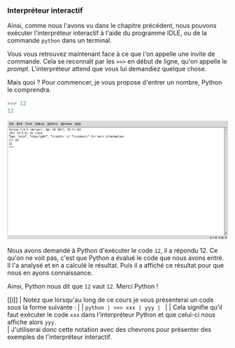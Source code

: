 ### Interpréteur interactif

Ainsi, comme nous l'avons vu dans le chapitre précédent, nous pouvons exécuter l'interpréteur interactif à l'aide du programme IDLE, ou de la commande `python` dans un terminal.

Vous vous retrouvez maintenant face à ce que l'on appelle une invite de commande.
Cela se reconnaît par les `>>>` en début de ligne, qu'on appelle le _prompt_.
L'interpréteur attend que vous lui demandiez quelque chose.

Mais quoi ? Pour commencer, je vous propose d'entrer un nombre, Python le comprendra.

```python
>>> 12
12
```

![Exécution dans l'interpréteur interactif.](img/idle_exec.png)

Nous avons demandé à Python d'exécuter le code `12`, il a répondu 12.
Ce qu'on ne voit pas, c'est que Python a évalué le code que nous avons entré. Il l'a analysé et en a calculé le résultat.
Puis il a affiché ce résultat pour que nous en ayons connaissance.

Ainsi, Python nous dit que `12` vaut `12`. Merci Python !

[[i]]
| Notez que lorsqu'au long de ce cours je vous présenterai un code sous la forme suivante :
|
| ```python
| >>> xxx
| yyy
| ```
|
| Cela signifie qu'il faut exécuter le code `xxx` dans l'interpréteur Python et que celui-ci nous affiche alors `yyy`.  
| J'utiliserai donc cette notation avec des chevrons pour présenter des exemples de l'interpréteur interactif.
